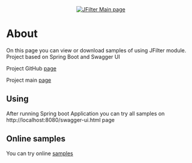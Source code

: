 <div align="center">
  <a href="https://rkonovalov.github.io/projects/jfilter/1.0.16/">
    <img src="https://rkonovalov.github.io/assets/images/jfilter-logo.svg" alt="JFilter Main page">
  </a>
  <br>
</div>

# About
On this page you can view or download samples of using JFilter module.
Project based on Spring Boot and Swagger UI

Project GitHub [page](https://github.com/rkonovalov/jfilter)

Project main [page](https://rkonovalov.github.io/projects/jfilter/1.0.16/)

## Using
After running Spring boot Application you can try all samples on
http://localhost:8080/swagger-ui.html page

## Online samples
You can try online [samples](https://jfilter-samples-248816.appspot.com/swagger-ui.html)